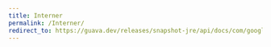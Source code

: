 ```yaml
---
title: Interner
permalink: /Interner/
redirect_to: https://guava.dev/releases/snapshot-jre/api/docs/com/google/common/collect/Interner.html
---
```

